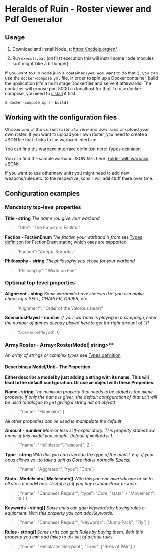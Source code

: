 # Heralds of Ruin - Roster viewer and Pdf Generator

## Usage

1. Download and install Node.js: https://nodejs.org/en/

2. Run `execute.bat` (on first execution this will install some node modules so
   it might take a bit longer)

If you want to run node.js in a container (yes, you want to do that :), you can
use the `docker-compose.yml` file, in order to spin up a Docker container, build
the application (it's a multi stage Dockerfile) and serve it afterwards. The
container will expose port 5000 on localhost for that. To use docker-compose,
you need to [install](https://docs.docker.com/compose/install/) it first.

    $ docker-compose up [--build]


## Working with the configuration files

Choose one of the current rosters to view and download or upload your own roster.
If you want to upload your own roster, you need to create a JSON file that sticks to the warband interface.

You can find the warband interface definition here:
[Types definition](https://github.com/Labernator/HeraldsOfRuinCoopCampaigns/blob/master/hor-configurator/src/types.ts)

You can find the sample warband JSON files here:
[Folder with warband JSONs](https://github.com/Labernator/HeraldsOfRuinCoopCampaigns/tree/master/hor-configurator/src/data/samples)

If you want to use other/new units you might need to add new weapons/rules etc. to the respective jsons. I will add stuff there over time.

## Configuration examples 

### Mandatory top-level properties
**Title - string**
*The name you give your warband*
> "Title": "The Emperors Faithful"

**Faction - FactionEnum**
*The faction your warband is from* see [Types definition](https://github.com/Labernator/HeraldsOfRuinCoopCampaigns/blob/master/hor-configurator/src/types.ts) for FactionEnum stating which ones are supported
> "Faction": "Adepta Sororitas"

**Philosophy - string**
*The philosophy you chose for your warband*
> "Philosophy": "World on Fire"

### Optional top-level properties
**Alignment - string**
*Some warbands have choices that you can make, choosing a SEPT, CHAPTER, ORDER, etc.*
> "Alignment": "Order of the Valorous Heart"

**ScenariosPlayed - number**
*If your warband is playing in a campaign, enter the number of games already played here to get the right amount of TP*
> "ScenariosPlayed": 0

### Army Roster - Array<RosterModel| string>**
*An array of strings or complex types* see [Types definition](https://github.com/Labernator/HeraldsOfRuinCoopCampaigns/blob/master/hor-configurator/src/types.ts)

#### Describing a Model/Unit - The Properties
**Either describe a model by just adding a string with its name. This will lead to the default configuration. Or use an object with these Properties:**

**Name - string**
*The minimum property that needs to be stated is the name property. If only the name is given, the default configuration of that unit will be used (analogue to just giving a string not an object)*

> { "name": "Eliminator" }

*All other properties can be used to manipulate the default*

**Amount - number**
*More or less self-explanatory. This property states how many of this model you bought. Default if omitted is 1.*
> { "name": "Hellblaster", "amount": 2 }

**Type - string**
*With this you can override the type of the model. E.g. if your opus allows you to take a unit as Core that is normally Special.*
> { "name": "Aggressor", "type": "Core }

**Stats - Modelstats | Modelstats[]**
*With this you can override one or up to all stats a model has. Useful e.g. if you buy a Jump Pack or such.*
> { 
    "name": "Canoness Regular", 
    "type": "Core,
    "stats": { "Movement": 12 } 
  }

**Keywords - string[]**
*Some units can gain Keywords by buying rules or equipment. With this property you can add Keywords.*
> { 
    "name": "Canoness Regular", 
    "keywords": ["Jump Pack", "Fly"]
  }
  
**Rules - string[]**
*Some units can gain Rules by buying them. With this property you can add Rules to the set of default rules.*
> { 
    "name": "Hellblaster Sergeant",
    "rules": ["Rites of War"]
  }
